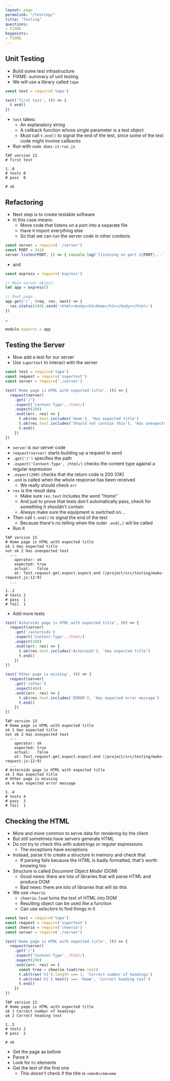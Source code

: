 ```yaml
---
layout: page
permalink: "/testing/"
title: "Testing"
questions:
- FIXME
keypoints:
- FIXME
---
```


## Unit Testing

- Build some test infrastructure
- FIXME: summary of unit testing
- We will use a library called `tape`

<!-- @src/testing/does-it-run.js -->
```js
const test = require('tape')

test('first test', (t) => {
  t.end()
})
```

- `test` takes:
  - An explanatory string
  - A callback function whose single parameter is a test object
  - Must call `t.end()` to signal the end of the test,
    since some of the test code might involve callbacks
- Run with `node does-it-run.js`

```output
TAP version 13
# first test

1..0
# tests 0
# pass  0

# ok
```

## Refactoring

- Next step is to create testable software
- In this case means:
  - Move code that listens on a port into a separate file
  - Have it import everything else
  - So that we can run the server code in other contexts

<!-- @src/testing/standalone.js -->
```js
const server = require('./server')
const PORT = 3418
server.listen(PORT, () => { console.log(`listening on port ${PORT}...`) })
```

- and

<!-- @src/testing/server.js -->
```js
const express = require('express')

// Main server object.
let app = express()

// Root page.
app.get('/', (req, res, next) => {
  res.status(200).send('<html><body><h1>Home</h1></body></html>')
})

…

module.exports = app
```

## Testing the Server

- Now add a test for our server
- Use `supertest` to interact with the server

<!-- @src/testing/make-request.js -->
```js
const test = require('tape')
const request = require('supertest')
const server = require('./server')

test('Home page is HTML with expected title', (t) => {
  request(server)
    .get('/')
    .expect('Content-Type', /html/)
    .expect(200)
    .end((err, res) => {
      t.ok(res.text.includes('Home'), 'Has expected title')
      t.ok(res.text.includes('Should not contain this'), 'Has unexpected text')
      t.end()
    })
})
```

- `server` is our server code
- `request(server)` starts building up a request to send
- `.get('/')` specifies the path
- `.expect('Content-Type', /html/)` checks the content type against a regular expression
- `.expect(200)` checks that the return code is 200 (OK)
- `.end` is called when the whole response has been received
  - We really should check `err`
- `res` is the result data
  - Make sure `res.text` includes the word "Home"
  - And just to prove that tests don't automatically pass,
    check for something it *shouldn't* contain
  - Always make sure the equipment is switched on…
- Then call `t.end()` to signal the end of the test
  - Because there's no telling when the outer `.end(…)` will be called
- Run it

```output
TAP version 13
# Home page is HTML with expected title
ok 1 Has expected title
not ok 2 Has unexpected text
  ---
    operator: ok
    expected: true
    actual:   false
    at: Test.request.get.expect.expect.end (/project/src/testing/make-request.js:12:9)
  ...

1..2
# tests 2
# pass  1
# fail  1
```

- Add more tests

<!-- @src/testing/make-request.js -->
```js
test('Asteroids page is HTML with expected title', (t) => {
  request(server)
    .get('/asteroids')
    .expect('Content-Type', /html/)
    .expect(200)
    .end((err, res) => {
      t.ok(res.text.includes('Asteroids'), 'Has expected title')
      t.end()
    })
})

test('Other page is missing', (t) => {
  request(server)
    .get('/other')
    .expect(404)
    .end((err, res) => {
      t.ok(res.text.includes('ERROR'), 'Has expected error message')
      t.end()
    })
})
```
```output
TAP version 13
# Home page is HTML with expected title
ok 1 Has expected title
not ok 2 Has unexpected text
  ---
    operator: ok
    expected: true
    actual:   false
    at: Test.request.get.expect.expect.end (/project/src/testing/make-request.js:12:9)
  ...
# Asteroids page is HTML with expected title
ok 3 Has expected title
# Other page is missing
ok 4 Has expected error message

1..4
# tests 4
# pass  3
# fail  1
```

## Checking the HTML

- More and more common to serve data for rendering by the client
- But still sometimes have servers generate HTML
- Do *not* try to check this with substrings or regular expressions
  - The exceptions have exceptions
- Instead, parse it to create a structure in memory and check that
  - If parsing fails because the HTML is badly formatted, that's worth knowing too
- Structure is called _Document Object Model_ (DOM)
  - Good news: there are lots of libraries that will parse HTML and produce DOM
  - Bad news: there are *lots* of libraries that will do this
- We use `cheerio`
  - `cheerio.load` turns the text of HTML into DOM
  - Resulting object can be used like a function
  - Can use _selectors_ to find things in it

<!-- @src/testing/check-dom.js -->
```js
const test = require('tape')
const request = require('supertest')
const cheerio = require('cheerio')
const server = require('./server')

test('Home page is HTML with expected title', (t) => {
  request(server)
    .get('/')
    .expect('Content-Type', /html/)
    .expect(200)
    .end((err, res) => {
      const tree = cheerio.load(res.text)
      t.ok(tree('h1').length === 1, 'Correct number of headings')
      t.ok(tree('h1').text() === 'Home', 'Correct heading text')
      t.end()
    })
})
```
```output
TAP version 13
# Home page is HTML with expected title
ok 1 Correct number of headings
ok 2 Correct heading text

1..2
# tests 2
# pass  2

# ok
```

- Get the page as before
- Parse it
- Look for `h1` elements
- Get the text of the first one
  - This *doesn't* check if the title is `<em>H</em>ome`

